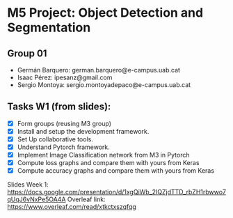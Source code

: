 # M5 Project: Object Detection and Segmentation

## Group 01
<ul>
  <li>Germán Barquero: german.barquero@e-campus.uab.cat </li>
  <li>Isaac Pérez: ipesanz@gmail.com </li>
  <li>Sergio Montoya: sergio.montoyadepaco@e-campus.uab.cat </li>
</ul>


## Tasks W1 (from slides):

- [x] Form groups (reusing M3 group)
- [x] Install and setup the development framework.
- [x] Set Up collaborative tools.
- [x] Understand Pytorch framework.
- [x] Implement Image Classification network from M3 in Pytorch
- [x] Compute loss graphs and compare them with yours from Keras
- [x] Compute accuracy graphs and compare them with yours from Keras

Slides Week 1: https://docs.google.com/presentation/d/1xgQiWb_2IQZjdTTD_rbZH1rbwwo7qUqJ6vNxPe5OA4A
Overleaf link: https://www.overleaf.com/read/xtkctxszqfqg
